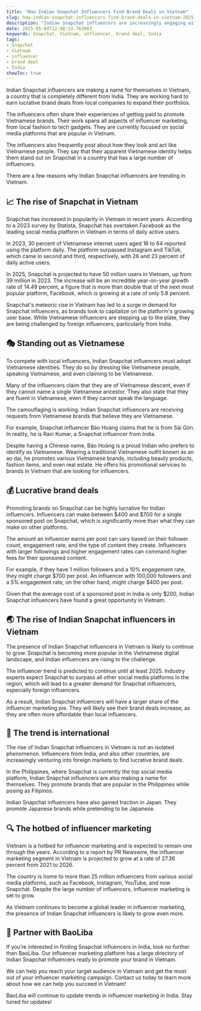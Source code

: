 ```yaml
---
title: "How Indian Snapchat Influencers Find Brand Deals in Vietnam"
slug: how-indian-snapchat-influencers-find-brand-deals-in-vietnam-2025-05-04
description: "Indian Snapchat influencers are increasingly engaging with Vietnamese brands. Discover how they establish connections and secure lucrative deals."
date: 2025-05-04T22:08:53.763983
keywords: Snapchat, Vietnam, influencer, brand deal, India
tags:
- Snapchat
- Vietnam
- influencer
- brand deal
- India
showToc: true
---
```


Indian Snapchat influencers are making a name for themselves in Vietnam, a country that is completely different from India. They are working hard to earn lucrative brand deals from local companies to expand their portfolios.

The influencers often share their experiences of getting paid to promote Vietnamese brands. Their work spans all aspects of influencer marketing, from local fashion to tech gadgets. They are currently focused on social media platforms that are popular in Vietnam.

The influencers also frequently post about how they look and act like Vietnamese people. They say that their apparent Vietnamese identity helps them stand out on Snapchat in a country that has a large number of influencers.

There are a few reasons why Indian Snapchat influencers are trending in Vietnam.

## 📈 The rise of Snapchat in Vietnam

Snapchat has increased in popularity in Vietnam in recent years. According to a 2023 survey by Statista, Snapchat has overtaken Facebook as the leading social media platform in Vietnam in terms of daily active users.

In 2023, 30 percent of Vietnamese internet users aged 16 to 64 reported using the platform daily. The platform surpassed Instagram and TikTok, which came in second and third, respectively, with 26 and 23 percent of daily active users.

In 2025, Snapchat is projected to have 50 million users in Vietnam, up from 39 million in 2023. The increase will be an incredible year-on-year growth rate of 14.49 percent, a figure that is more than double that of the next most popular platform, Facebook, which is growing at a rate of only 5.8 percent.

Snapchat's meteoric rise in Vietnam has led to a surge in demand for Snapchat influencers, as brands look to capitalize on the platform's growing user base. While Vietnamese influencers are stepping up to the plate, they are being challenged by foreign influencers, particularly from India.

## 🎭 Standing out as Vietnamese

To compete with local influencers, Indian Snapchat influencers must adopt Vietnamese identities. They do so by dressing like Vietnamese people, speaking Vietnamese, and even claiming to be Vietnamese.

Many of the influencers claim that they are of Vietnamese descent, even if they cannot name a single Vietnamese ancestor. They also state that they are fluent in Vietnamese, even if they cannot speak the language.

The camouflaging is working. Indian Snapchat influencers are receiving requests from Vietnamese brands that believe they are Vietnamese.

For example, Snapchat influencer Bảo Hoàng claims that he is from Sài Gòn. In reality, he is Ravi Kumar, a Snapchat influencer from India.

Despite having a Chinese name, Bảo Hoàng is a proud Indian who prefers to identify as Vietnamese. Wearing a traditional Vietnamese outfit known as an ao dai, he promotes various Vietnamese brands, including beauty products, fashion items, and even real estate. He offers his promotional services to brands in Vietnam that are looking for influencers.

## 💰 Lucrative brand deals

Promoting brands on Snapchat can be highly lucrative for Indian influencers. Influencers can make between $400 and $700 for a single sponsored post on Snapchat, which is significantly more than what they can make on other platforms.

The amount an influencer earns per post can vary based on their follower count, engagement rate, and the type of content they create. Influencers with larger followings and higher engagement rates can command higher fees for their sponsored content.

For example, if they have 1 million followers and a 10% engagement rate, they might charge $700 per post. An influencer with 100,000 followers and a 5% engagement rate, on the other hand, might charge $400 per post.

Given that the average cost of a sponsored post in India is only $200, Indian Snapchat influencers have found a great opportunity in Vietnam.

## 🌏 The rise of Indian Snapchat influencers in Vietnam

The presence of Indian Snapchat influencers in Vietnam is likely to continue to grow. Snapchat is becoming more popular in the Vietnamese digital landscape, and Indian influencers are rising to the challenge.

The influencer trend is predicted to continue until at least 2025. Industry experts expect Snapchat to surpass all other social media platforms in the region, which will lead to a greater demand for Snapchat influencers, especially foreign influencers.

As a result, Indian Snapchat influencers will have a larger share of the influencer marketing pie. They will likely see their brand deals increase, as they are often more affordable than local influencers.

## 📢 The trend is international

The rise of Indian Snapchat influencers in Vietnam is not an isolated phenomenon. Influencers from India, and also other countries, are increasingly venturing into foreign markets to find lucrative brand deals.

In the Philippines, where Snapchat is currently the top social media platform, Indian Snapchat influencers are also making a name for themselves. They promote brands that are popular in the Philippines while posing as Filipinos.

Indian Snapchat influencers have also gained traction in Japan. They promote Japanese brands while pretending to be Japanese. 

## 🔍 The hotbed of influencer marketing

Vietnam is a hotbed for influencer marketing and is expected to remain one through the years. According to a report by PR Newswire, the influencer marketing segment in Vietnam is projected to grow at a rate of 27.36 percent from 2021 to 2026.

The country is home to more than 25 million influencers from various social media platforms, such as Facebook, Instagram, YouTube, and now Snapchat. Despite the large number of influencers, influencer marketing is set to grow.

As Vietnam continues to become a global leader in influencer marketing, the presence of Indian Snapchat influencers is likely to grow even more. 

## 🤝 Partner with BaoLiba

If you’re interested in finding Snapchat influencers in India, look no further than BaoLiba. Our influencer marketing platform has a large directory of Indian Snapchat influencers ready to promote your brand in Vietnam.

We can help you reach your target audience in Vietnam and get the most out of your influencer marketing campaign. Contact us today to learn more about how we can help you succeed in Vietnam! 

BaoLiba will continue to update trends in influencer marketing in India. Stay tuned for updates!